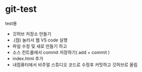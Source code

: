 # git-test
test용

+ 깃허브 저장소 만들기
+ .(점) 눌러서 웹 VS code 실행
+ 파일 수정 및 새로 만들기 하고
+ 소스 컨트롤에서 commit 저장하기( add + commit )
+ index.html 추가
+ 내컴퓨터에서 비주얼 스튜디오 코드로 수정후 커밋하고 깃허브로 올림